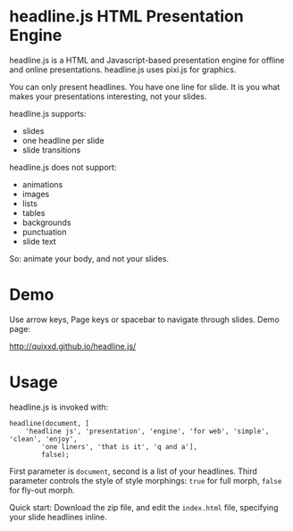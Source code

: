 headline.js HTML Presentation Engine
===========

headline.js is a HTML and Javascript-based presentation engine for offline and online presentations. headline.js uses pixi.js for graphics.

You can only present headlines. You have one line for slide. It is you what makes your presentations interesting, not your slides.

headline.js supports:

* slides
* one headline per slide
* slide transitions

headline.js does not support:

* animations
* images
* lists
* tables
* backgrounds
* punctuation
* slide text

So: animate your body, and not your slides.

# Demo

Use arrow keys, Page keys or spacebar to navigate through slides. Demo page:

http://quixxd.github.io/headline.js/

# Usage

headline.js is invoked with: 

```
headline(document, [
    'headline js', 'presentation', 'engine', 'for web', 'simple', 'clean', 'enjoy',
		'one liners', 'that is it', 'q and a'],
		false);
```

First parameter is `document`, second is a list of your headlines. Third parameter controls the style of style morphings: `true` for full morph, `false` for fly-out morph.

Quick start: Download the zip file, and edit the `index.html` file, specifying your slide headlines inline.

